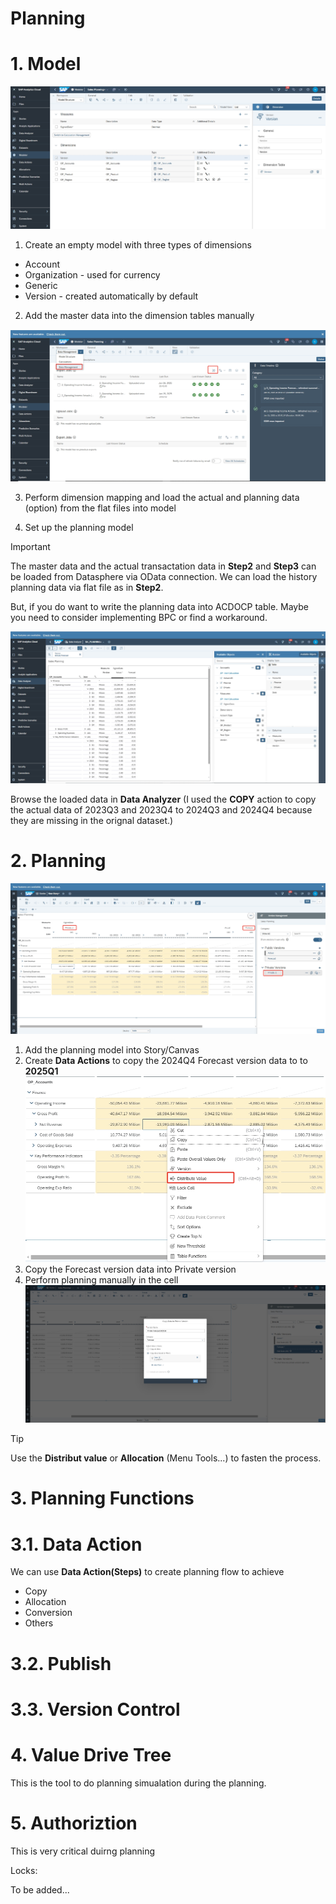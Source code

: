 # Planning

# 1. Model

![alt text](/SAC/Planning/images/PM1.png)

1. Create an empty model with three types of dimensions

- Account
- Organization - used for currency
- Generic
- Version - created automatically by default

2. Add the master data into the dimension tables manually

![alt text](/SAC/Planning/images/PM2.png)

3. Perform dimension mapping and load the actual and planning data (option) from the flat files into model
   
4. Set up the planning model 

> [!Important]
> The master data and the actual transactation data in **Step2** and **Step3** can be loaded from Datasphere via OData connection. We can load the history planning data via flat file as in **Step2**.
>
> But, if you do want to write the planning data into ACDOCP table. Maybe you need to consider implementing BPC or find a workaround.

![alt text](/SAC/Planning/images/PM3.png)

Browse the loaded data in **Data Analyzer** (I used the **COPY** action to copy the actual data of 2023Q3 and 2023Q4 to 2024Q3 and 2024Q4 because they are missing in the orignal dataset.)

# 2. Planning 

![alt text](/SAC/Planning/images/DP1.png)

1. Add the planning model into Story/Canvas
2. Create **Data Actions** to copy the 2024Q4 Forecast version data to to **2025Q1**
![alt text](/SAC/Planning/images/DP2.png)
4. Copy the Forecast version data into Private version
5. Perform planning manually in the cell
![alt text](/SAC/Planning/images/DP3.png)

> [!Tip]
> Use the **Distribut value** or **Allocation** (Menu Tools...) to fasten the process.

# 3. Planning Functions
# 3.1. Data Action
We can use **Data Action(Steps)** to create planning flow to achieve

- Copy
- Allocation
- Conversion
- Others
  
# 3.2. Publish
# 3.3. Version Control

# 4. Value Drive Tree

This is the tool to do planning simualation during the planning.

# 5. Authoriztion

This is very critical duirng planning

Locks:

To be added...
